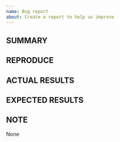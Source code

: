 ```yaml
---
name: Bug report
about: Create a report to help us improve
---
```


## SUMMARY


## REPRODUCE


## ACTUAL RESULTS



## EXPECTED RESULTS



## NOTE

None